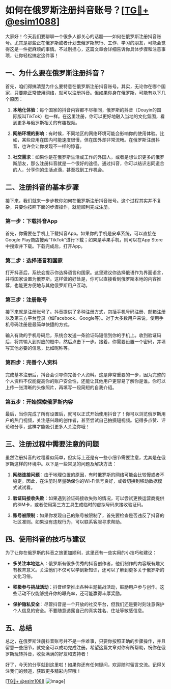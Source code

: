 # 如何在俄罗斯注册抖音账号？[[TG💪+ @esim1088](https://t.me/s/esim1088)]

大家好！今天我们要聊聊一个很多人都关心的话题——如何在俄罗斯注册抖音账号。尤其是那些正在俄罗斯或者计划去俄罗斯旅行、工作、学习的朋友，可能会觉得这是一件挺麻烦的事情。不过别担心，这篇文章会详细告诉你具体步骤和注意事项，让你轻松搞定这件事！

## 一、为什么要在俄罗斯注册抖音？

首先，咱们得搞清楚为什么要特意在俄罗斯注册抖音账号。其实，无论你在哪个国家，只要能正常使用网络，就可以注册抖音。但如果你身在俄罗斯，可能有以下几个原因：

1. **本地化体验**：每个国家的抖音内容都不尽相同，俄罗斯的抖音（Douyin的国际版叫TikTok）也一样。在这里注册，你可以更好地融入当地的文化氛围，看到更多与俄罗斯相关的有趣视频。
   
2. **网络环境的影响**：有时候，不同地区的网络环境可能会影响你的使用体验。比如，某些应用在国内可能速度很慢，但在国外却非常流畅。在俄罗斯注册抖音，也许会让你发现不一样的惊喜。

3. **社交需求**：如果你是在俄罗斯生活或工作的外国人，或者是想认识更多的俄罗斯朋友，那么注册抖音就是一个很好的途径。通过抖音，你可以结识志同道合的人，分享你的生活点滴，甚至找到工作机会。

## 二、注册抖音的基本步骤

接下来，我们就来一步步教你如何在俄罗斯注册抖音账号。这个过程其实并不复杂，只要你按照下面的步骤操作，就能顺利完成注册。

### 第一步：下载抖音App

首先，你需要在手机上下载抖音App。如果你的手机是安卓系统，可以直接在Google Play商店搜索“TikTok”进行下载；如果是苹果手机，则可以在App Store中搜索并下载。下载完成后，打开App。

### 第二步：选择语言和国家

打开抖音后，系统会提示你选择语言和国家。这里建议你选择俄语作为界面语言，并将国家设置为俄罗斯。这样做的好处是，你可以直接看到俄罗斯本地的内容推荐，也能更方便地与其他俄罗斯用户互动。

### 第三步：注册账号

接下来就是注册账号了。抖音提供了多种注册方式，包括手机号码注册、邮箱注册以及第三方平台登录（如Facebook、Google等）。对于大多数用户来说，使用手机号码注册是最简单快捷的方式。

输入有效的手机号码后，系统会发送一条验证码短信到你的手机上。收到验证码后，将其输入到对应的框中，然后点击下一步。接着，你需要设置一个密码，并填写其他必要的信息，比如昵称等。

### 第四步：完善个人资料

完成基本注册后，抖音会引导你完善个人资料。这是非常重要的一步，因为完整的个人资料不仅能提高你的账户安全性，还能让其他用户更容易了解你是谁。你可以上传一张清晰的头像照片，再填写一段简短的自我介绍。

### 第五步：开始探索俄罗斯内容

最后，当你完成了所有设置后，就可以正式开始使用抖音了！你可以浏览俄罗斯用户的热门视频，关注感兴趣的创作者，甚至尝试自己拍摄短视频。记得多点赞、评论和分享，这样才能吸引更多人关注你哦！

## 三、注册过程中需要注意的问题

虽然注册抖音的过程看似简单，但实际上还是有一些小细节需要注意，尤其是在俄罗斯这样的环境中。以下是一些常见的问题及解决方法：

1. **网络连接问题**：由于地理位置的原因，有时俄罗斯的网络可能会比较慢或者不稳定。因此，在注册时尽量确保你的Wi-Fi信号良好，或者切换到移动数据模式试试看。

2. **验证码接收失败**：如果遇到验证码接收失败的情况，可以尝试更换运营商提供的SIM卡，或者使用第三方工具生成临时的虚拟号码来接收验证码。

3. **账号被限制**：如果你发现自己的账号被限制了，首先要检查是否违反了抖音的社区准则。如果没有违规行为，可以联系客服寻求帮助。

## 四、使用抖音的技巧与建议

为了让你在俄罗斯的抖音之旅更加顺利，这里还有一些实用的小技巧和建议：

- **多关注本地达人**：俄罗斯有很多优秀的抖音创作者，他们制作的内容既有趣又有教育意义。关注他们不仅可以学到新知识，还可以了解到更多关于俄罗斯的文化习俗。

- **积极参与挑战活动**：抖音经常推出各种主题挑战活动，鼓励用户参与创作。这些活动不仅能够提升你的曝光率，还可能赢得丰厚奖励。

- **保护隐私安全**：尽管抖音是一个开放的社交平台，但我们还是要时刻注意保护个人信息的安全。不要随意透露自己的真实姓名、住址等敏感信息。

## 五、总结

总之，在俄罗斯注册抖音账号并不是一件难事，只要你按照正确的步骤操作，并且留意一些细节，就完全可以成功完成注册。希望这篇文章对你有所帮助，祝你在俄罗斯玩转抖音，收获满满的好友和支持者！

好了，今天的分享就到这里啦！如果你还有任何疑问，欢迎随时留言交流。记得关注我们的频道，获取更多精彩内容哦！

[[TG💪+ @esim1088](https://t.me/s/esim1088) ![Image](https://i.postimg.cc/4NQfJmqS/Snipaste-2025-05-13-00-14-12.png)]